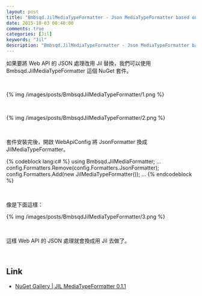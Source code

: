 ```yaml
---
layout: post
title: "Bmbsqd.JilMediaTypeFormatter - Json MediaTypeFormatter based on JIL"
date: 2015-10-03 00:40:00
comments: true
categories: [Jil]
keywords: "Jil"
description: "Bmbsqd.JilMediaTypeFormatter - Json MediaTypeFormatter based on JIL"
---
```


如果要將 Web API 的 JSON 處理改用 Jil 替換，我們可以使用 Bmbsqd.JilMediaTypeFormatter 這個 NuGet 套件。  

<!-- More -->

<br/>


{% img /images/posts/BmbsqdJilMediaTypeFormatter/1.png %}

<br/>


{% img /images/posts/BmbsqdJilMediaTypeFormatter/2.png %}

<br/>


套件安裝完後，開啟 WebApiConfig 將 JsonFormatter 換成 JilMediaTypeFormatter。  

{% codeblock lang:c# %}
using Bmbsqd.JilMediaFormatter;
...
config.Formatters.Remove(config.Formatters.JsonFormatter);
config.Formatters.Add(new JilMediaTypeFormatter());
...
{% endcodeblock %}

<br/>


像是下面這樣：  

{% img /images/posts/BmbsqdJilMediaTypeFormatter/3.png %}

<br/>


這樣 Web API 的 JSON 處理就會換成用 Jil 去做了。  

<br/>


Link
----
* [NuGet Gallery | JIL MediaTypeFormatter 0.1.1](https://www.nuget.org/packages/Bmbsqd.JilMediaTypeFormatter/)
